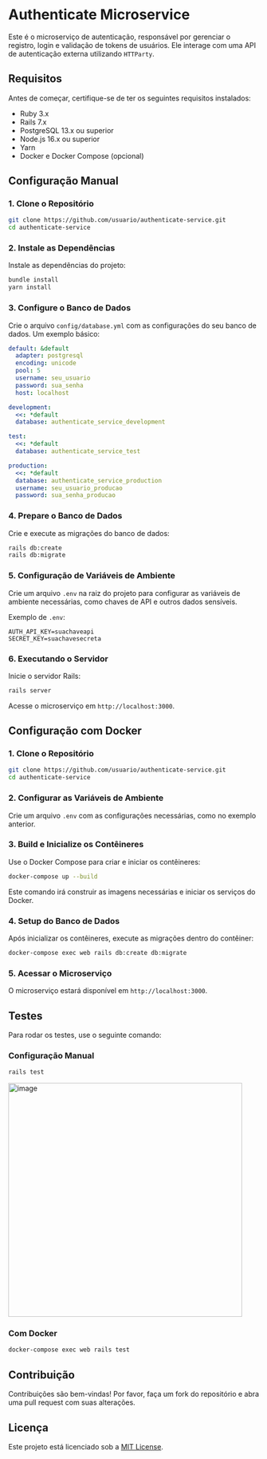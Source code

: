 # Authenticate Microservice

Este é o microserviço de autenticação, responsável por gerenciar o registro, login e validação de tokens de usuários. Ele interage com uma API de autenticação externa utilizando `HTTParty`.

## Requisitos

Antes de começar, certifique-se de ter os seguintes requisitos instalados:

- Ruby 3.x
- Rails 7.x
- PostgreSQL 13.x ou superior
- Node.js 16.x ou superior
- Yarn
- Docker e Docker Compose (opcional)

## Configuração Manual

### 1. Clone o Repositório

```bash
git clone https://github.com/usuario/authenticate-service.git
cd authenticate-service
```

### 2. Instale as Dependências

Instale as dependências do projeto:

```bash
bundle install
yarn install
```

### 3. Configure o Banco de Dados

Crie o arquivo `config/database.yml` com as configurações do seu banco de dados. Um exemplo básico:

```yaml
default: &default
  adapter: postgresql
  encoding: unicode
  pool: 5
  username: seu_usuario
  password: sua_senha
  host: localhost

development:
  <<: *default
  database: authenticate_service_development

test:
  <<: *default
  database: authenticate_service_test

production:
  <<: *default
  database: authenticate_service_production
  username: seu_usuario_producao
  password: sua_senha_producao
```

### 4. Prepare o Banco de Dados

Crie e execute as migrações do banco de dados:

```bash
rails db:create
rails db:migrate
```

### 5. Configuração de Variáveis de Ambiente

Crie um arquivo `.env` na raiz do projeto para configurar as variáveis de ambiente necessárias, como chaves de API e outros dados sensíveis.

Exemplo de `.env`:

```
AUTH_API_KEY=suachaveapi
SECRET_KEY=suachavesecreta
```

### 6. Executando o Servidor

Inicie o servidor Rails:

```bash
rails server
```

Acesse o microserviço em `http://localhost:3000`.

## Configuração com Docker

### 1. Clone o Repositório

```bash
git clone https://github.com/usuario/authenticate-service.git
cd authenticate-service
```

### 2. Configurar as Variáveis de Ambiente

Crie um arquivo `.env` com as configurações necessárias, como no exemplo anterior.

### 3. Build e Inicialize os Contêineres

Use o Docker Compose para criar e iniciar os contêineres:

```bash
docker-compose up --build
```

Este comando irá construir as imagens necessárias e iniciar os serviços do Docker.

### 4. Setup do Banco de Dados

Após inicializar os contêineres, execute as migrações dentro do contêiner:

```bash
docker-compose exec web rails db:create db:migrate
```

### 5. Acessar o Microserviço

O microserviço estará disponível em `http://localhost:3000`.

## Testes

Para rodar os testes, use o seguinte comando:

### Configuração Manual

```bash
rails test
```
<img width="469" alt="image" src="https://github.com/user-attachments/assets/cceabcb7-c322-48fc-868a-caad83b7d63f">


### Com Docker

```bash
docker-compose exec web rails test
```

## Contribuição

Contribuições são bem-vindas! Por favor, faça um fork do repositório e abra uma pull request com suas alterações.

## Licença

Este projeto está licenciado sob a [MIT License](LICENSE).

